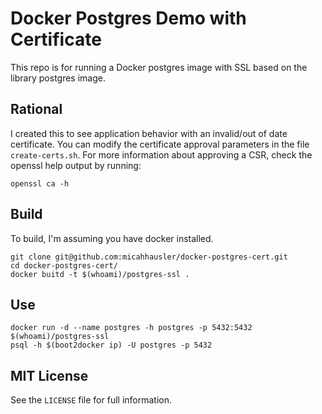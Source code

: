 # Docker Postgres Demo with Certificate
This repo is for running a Docker postgres image with SSL based on the library
postgres image.

## Rational
I created this to see application behavior with an invalid/out of date
certificate. You can modify the certificate approval parameters in the file
`create-certs.sh`. For more information about approving a CSR, check the
openssl help output by running:
```
openssl ca -h
```

## Build
To build, I'm assuming you have docker installed.
```
git clone git@github.com:micahhausler/docker-postgres-cert.git
cd docker-postgres-cert/
docker buitd -t $(whoami)/postgres-ssl .
```

## Use
```
docker run -d --name postgres -h postgres -p 5432:5432 $(whoami)/postgres-ssl
psql -h $(boot2docker ip) -U postgres -p 5432
```

## MIT License
See the `LICENSE` file for full information.
